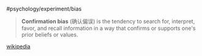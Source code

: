 #psychology/experiment/bias 

> **Confirmation bias** (确认偏误) is the tendency to search for, interpret, favor, and recall information in a way that confirms or supports one's prior beliefs or values.

[wikipedia](https://en.wikipedia.org/wiki/Confirmation_bias)